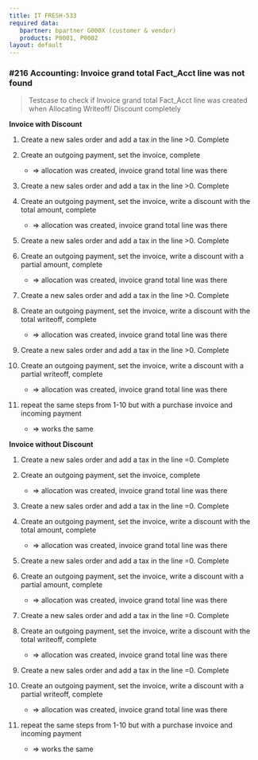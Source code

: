```yaml
---
title: IT FRESH-533
required data:
   bpartner: bpartner G000X (customer & vendor)
   products: P0001, P0002
layout: default
---
```


### #216 Accounting: Invoice grand total Fact_Acct line was not found
> Testcase to check if Invoice grand total Fact_Acct line was created when Allocating Writeoff/ Discount completely

**Invoice with Discount**

1. Create a new sales order and add a tax in the line >0. Complete

2. Create an outgoing payment, set the invoice, complete
	* => allocation was created, invoice grand total line was there

3. Create a new sales order and add a tax in the line >0. Complete

4. Create an outgoing payment, set the invoice, write a discount with the total amount, complete
	* => allocation was created, invoice grand total line was there

5. Create a new sales order and add a tax in the line >0. Complete

6. Create an outgoing payment, set the invoice, write a discount with a partial amount, complete
	* => allocation was created, invoice grand total line was there	

7. Create a new sales order and add a tax in the line >0. Complete

8. Create an outgoing payment, set the invoice, write a discount with the total writeoff, complete
	* => allocation was created, invoice grand total line was there

9. Create a new sales order and add a tax in the line >0. Complete

10. Create an outgoing payment, set the invoice, write a discount with a partial writeoff, complete
	* => allocation was created, invoice grand total line was there	
	
11. repeat the same steps from 1-10 but with a purchase invoice and incoming payment
	* => works the same
	
**Invoice without Discount**

1. Create a new sales order and add a tax in the line =0. Complete

2. Create an outgoing payment, set the invoice, complete
	* => allocation was created, invoice grand total line was there

3. Create a new sales order and add a tax in the line =0. Complete

4. Create an outgoing payment, set the invoice, write a discount with the total amount, complete
	* => allocation was created, invoice grand total line was there

5. Create a new sales order and add a tax in the line =0. Complete

6. Create an outgoing payment, set the invoice, write a discount with a partial amount, complete
	* => allocation was created, invoice grand total line was there	

7. Create a new sales order and add a tax in the line =0. Complete

8. Create an outgoing payment, set the invoice, write a discount with the total writeoff, complete
	* => allocation was created, invoice grand total line was there

9. Create a new sales order and add a tax in the line =0. Complete

10. Create an outgoing payment, set the invoice, write a discount with a partial writeoff, complete
	* => allocation was created, invoice grand total line was there	
	
11. repeat the same steps from 1-10 but with a purchase invoice and incoming payment
	* => works the same